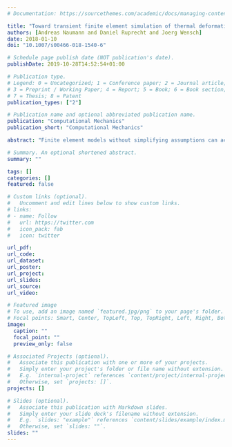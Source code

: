 ```yaml
---
# Documentation: https://sourcethemes.com/academic/docs/managing-content/

title: "Toward transient finite element simulation of thermal deformation of machine tools in real-time"
authors: [Andreas Naumann and Daniel Ruprecht and Joerg Wensch]
date: 2018-01-10
doi: "10.1007/s00466-018-1540-6"

# Schedule page publish date (NOT publication's date).
publishDate: 2019-10-28T14:52:54+01:00

# Publication type.
# Legend: 0 = Uncategorized; 1 = Conference paper; 2 = Journal article;
# 3 = Preprint / Working Paper; 4 = Report; 5 = Book; 6 = Book section;
# 7 = Thesis; 8 = Patent
publication_types: ["2"]

# Publication name and optional abbreviated publication name.
publication: "Computational Mechanics"
publication_short: "Computational Mechanics"

abstract: "Finite element models without simplifying assumptions can accurately describe the spatial and temporal distribution of heat in machine tools as well as the resulting deformation. In principle, this allows to correct for displacements of the Tool Centre Point and enables high precision manufacturing. However, the computational cost of FE models and restriction to generic algorithms in commercial tools like ANSYS prevents their operational use since simulations have to run faster than real-time. For the case where heat diffusion is slow compared to machine movement, we introduce a tailored implicit–explicit multi-rate time stepping method of higher order based on spectral deferred corrections. Using the open-source FEM library DUNE, we show that fully coupled simulations of the temperature field are possible in real-time for a machine consisting of a stock sliding up and down on rails attached to a stand."

# Summary. An optional shortened abstract.
summary: ""

tags: []
categories: []
featured: false

# Custom links (optional).
#   Uncomment and edit lines below to show custom links.
# links:
# - name: Follow
#   url: https://twitter.com
#   icon_pack: fab
#   icon: twitter

url_pdf:
url_code:
url_dataset:
url_poster:
url_project:
url_slides:
url_source:
url_video:

# Featured image
# To use, add an image named `featured.jpg/png` to your page's folder. 
# Focal points: Smart, Center, TopLeft, Top, TopRight, Left, Right, BottomLeft, Bottom, BottomRight.
image:
  caption: ""
  focal_point: ""
  preview_only: false

# Associated Projects (optional).
#   Associate this publication with one or more of your projects.
#   Simply enter your project's folder or file name without extension.
#   E.g. `internal-project` references `content/project/internal-project/index.md`.
#   Otherwise, set `projects: []`.
projects: []

# Slides (optional).
#   Associate this publication with Markdown slides.
#   Simply enter your slide deck's filename without extension.
#   E.g. `slides: "example"` references `content/slides/example/index.md`.
#   Otherwise, set `slides: ""`.
slides: ""
---
```

